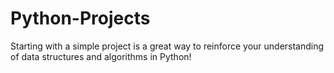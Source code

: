 # Python-Projects
Starting with a simple project is a great way to reinforce your understanding of data structures and algorithms in Python!
